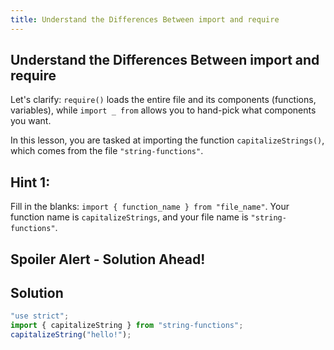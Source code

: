 ```yaml
---
title: Understand the Differences Between import and require
---
```

## Understand the Differences Between import and require

<!-- The article goes here, in GitHub-flavored Markdown. Feel free to add YouTube videos, images, and CodePen/JSBin embeds  -->
Let's clarify: `require()` loads the entire file and its components (functions, variables), while `import _ from` allows you to hand-pick what components you want. 

In this lesson, you are tasked at importing the function `capitalizeStrings()`, which comes from the file `"string-functions"`.

## Hint 1:

Fill in the blanks: `import { function_name } from "file_name"`. Your function name is `capitalizeStrings`, and your file name is `"string-functions"`.

## Spoiler Alert - Solution Ahead!

## Solution

```javascript
"use strict";
import { capitalizeString } from "string-functions";
capitalizeString("hello!");
```
